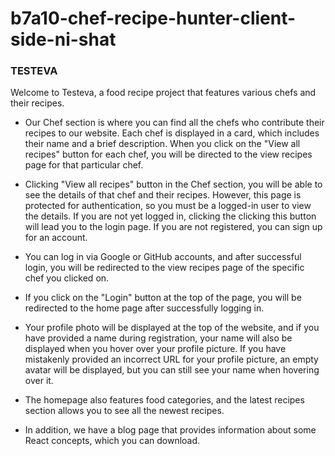 ﻿# b7a10-chef-recipe-hunter-client-side-ni-shat
 
### TESTEVA


Welcome to Testeva, a food recipe project that features various chefs and their recipes. 

* Our Chef section is where you can find all the chefs who contribute their recipes to our website. Each chef is displayed in a card, which includes their name and a brief description. When you click on the "View all recipes" button for each chef, you will be directed to the view recipes page for that particular chef.

* Clicking "View all recipes" button in the Chef section, you will be able to see the details of that chef and their recipes. However, this page is protected for authentication, so you must be a logged-in user to view the details. If you are not yet logged in, clicking the clicking this button will lead you to the login page. If you are not registered, you can sign up for an account.

* You can log in via Google or GitHub accounts, and after successful login, you will be redirected to the view recipes page of the specific chef you clicked on. 

* If you click on the "Login" button at the top of the page, you will be redirected to the home page after successfully logging in. 

* Your profile photo will be displayed at the top of the website, and if you have provided a name during registration, your name will also be displayed when you hover over your profile picture. If you have mistakenly provided an incorrect URL for your profile picture, an empty avatar will be displayed, but you can still see your name when hovering over it.

* The homepage also features food categories, and the latest recipes section allows you to see all the newest recipes. 

* In addition, we have a blog page that provides information about some React concepts, which you can download.
